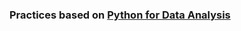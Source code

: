 ### Practices based on [Python for Data Analysis](https://library.oreilly.com/book/0636920023784/python-for-data-analysis/toc)